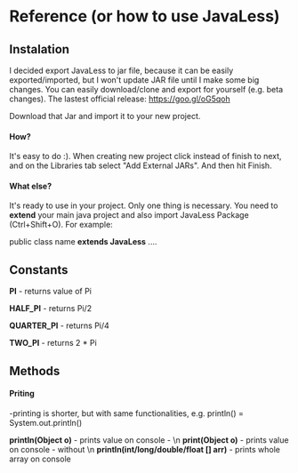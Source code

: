 # Reference (or how to use JavaLess)


## Instalation
I decided export JavaLess to jar file, because it can be easily exported/imported, but I won't update JAR file until I make some big changes. You can easily download/clone and export for yourself (e.g. beta changes).
The lastest official release: https://goo.gl/oG5qoh

Download that Jar and import it to your new project.
#### How?
It's easy to do :). When creating new project click instead of finish to next, and on the Libraries tab select "Add External JARs". And then hit Finish.

#### What else?
It's ready to use in your project. Only one thing is necessary. You need to **extend** your main java project and also import JavaLess Package (Ctrl+Shift+O).
For example: 

public class name **extends JavaLess** .... 

## Constants
**PI** - returns value of Pi

**HALF_PI** - returns Pi/2

**QUARTER_PI** - returns Pi/4

**TWO_PI** - returns 2 * Pi

## Methods

#### Priting
-printing is shorter, but with same functionalities, e.g. println() = System.out.println()

**println(Object o)** - prints value on console - \n
**print(Object o)** - prints value on console - without \n
**println(int/long/double/float [] arr)** - prints whole array on console
